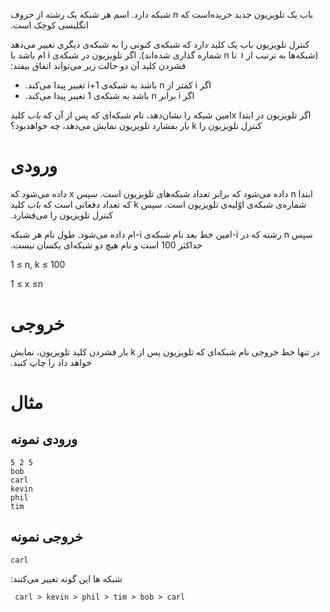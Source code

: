 ‫باب یک تلویزیون جدید خریده‌است که n شبکه دارد. اسم هر شبکه یک رشته از حروف انگلیسی کوچک است.

‫کنترل تلویزیون باب یک کلید دارد که شبکه‌ی کنونی را به شبکه‌ی دیگری تغییر می‌دهد (شبکه‌ها به ترتیب از *۱* تا n شماره گذاری شده‌اند). اگر تلویزیون در شبکه‌ی i ام باشد با فشردن کلید آن دو حالت زیر می‌تواند اتفاق بیفتد:

- ‫اگر  i  کمتر از  n  باشد به شبکه‌ی  i+1  تغییر پیدا می‌کند.
- ‫اگر  i  برابر  n  باشد به شبکه‌ی 1 تغییر پیدا می‌کند.

‫اگر تلویزیون در ابتدا xامین شبکه را نشان‌دهد، نام شبکه‌ای که پس از آن که *باب* کلید کنترل تلویزیون را k بار بفشارد تلویزیون نمایش می‌دهد، چه خواهد‌بود؟

# ورودی

‫ابتدا n داده می‌شود که برابر تعداد شبکه‌های تلویزیون است. سپس x داده می‌شود که شماره‌ی شبکه‌ی اوّلیه‌ی تلویزیون است. سپس k که تعداد دفعاتی است که *باب* کلید کنترل تلویزیون را می‌فشارد.

‫سپس n رشته که در i-امین خط بعد نام شبکه‌ی i-ام داده‌ می‌شود. طول نام هر شبکه حداکثر 100 است و نام هیچ دو شبکه‌ای یکسان نیست.

1 ≤ n, k ≤ 100

1 ≤ x ≤n

# خروجی

‫در تنها خط خروجی نام شبکه‌ای که تلویزیون پس از k بار فشردن کلید تلویزیون، نمایش خواهد داد را چاپ کنید.

# مثال

## ورودی نمونه

```
5 2 5
bob
carl
kevin
phil
tim
```

## خروجی نمونه

```
carl
```

‫شبکه ها این گونه تغییر می‌کنند:  

```
 carl > kevin > phil > tim > bob > carl
```